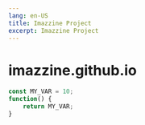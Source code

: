 ```yaml
---
lang: en-US
title: Imazzine Project
excerpt: Imazzine Project
---
```


# imazzine.github.io


```javascript
const MY_VAR = 10;
function() {
    return MY_VAR;
}
```